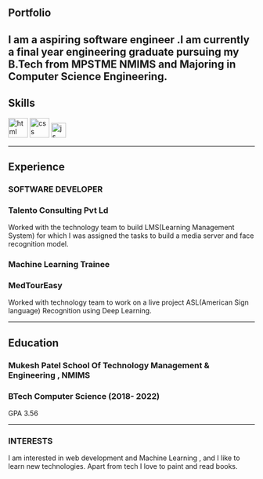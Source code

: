 ## Portfolio

I am a aspiring software engineer .I am currently a final year engineering graduate pursuing my B.Tech from MPSTME NMIMS and Majoring in Computer Science Engineering.
---

## Skills

<p align='left'>
  <img src="https://upload.wikimedia.org/wikipedia/commons/thumb/6/61/HTML5_logo_and_wordmark.svg/2048px-HTML5_logo_and_wordmark.svg.png" alt="html" width="40" height="40">
  <img src='https://upload.wikimedia.org/wikipedia/commons/thumb/d/d5/CSS3_logo_and_wordmark.svg/1200px-CSS3_logo_and_wordmark.svg.png' alt="css" width="40" height="40">
  <img src='https://upload.wikimedia.org/wikipedia/commons/6/6a/JavaScript-logo.png' height='30' width='auto' alt="js">
  <ing src='https://upload.wikimedia.org/wikipedia/commons/thumb/c/c3/Python-logo-notext.svg/1200px-Python-logo-notext.svg.png' alt = "css" width="40" height="40">
</p>

---

## Experience

### **SOFTWARE DEVELOPER**
### Talento Consulting Pvt Ld

Worked with the technology team to build LMS(Learning Management System) for which I was assigned the tasks to build a media server and face recognition model.

### **Machine Learning Trainee**
### MedTourEasy

Worked with technology team to work on a live project ASL(American Sign language) Recognition using Deep Learning.

---

## Education

### **Mukesh Patel School Of Technology Management & Engineering , NMIMS**
### BTech Computer Science (2018- 2022)
GPA 3.56

---

### INTERESTS
I am interested in web development and Machine Learning , and I like to learn new technologies.
Apart from tech I love to paint and read books.
